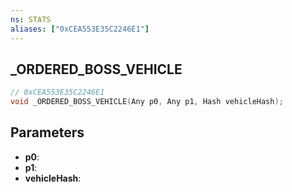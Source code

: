```yaml
---
ns: STATS
aliases: ["0xCEA553E35C2246E1"]
---
```

## _ORDERED_BOSS_VEHICLE

```c
// 0xCEA553E35C2246E1
void _ORDERED_BOSS_VEHICLE(Any p0, Any p1, Hash vehicleHash);
```

## Parameters
* **p0**:
* **p1**:
* **vehicleHash**:

